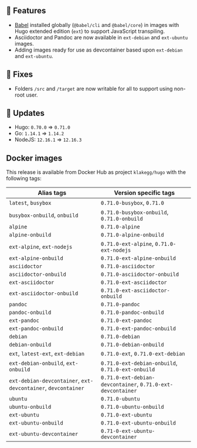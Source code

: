 ## :tada: Features

* [Babel](https://gohugo.io/hugo-pipes/babel/) installed globally (`@babel/cli` and `@babel/core`) in images with Hugo extended edition (`ext`) to support JavaScript transpiling.
* Asciidoctor and Pandoc are now available in `ext-debian` and `ext-ubuntu` images.
* Adding images ready for use as devcontainer based upon `ext-debian` and `ext-ubuntu`.


## :bug: Fixes

* Folders `/src` and `/target` are now writable for all to support using non-root user.


## :heartbeat: Updates

* Hugo: `0.70.0` => `0.71.0`
* Go: `1.14.1` => `1.14.2`
* NodeJS: `12.16.1` => `12.16.3`


## Docker images

This release is available from Docker Hub as project `klakegg/hugo` with the following tags:

| Alias tags                   | Version specific tags                      |
| ---------------------------- | ------------------------------------------ |
| `latest`, `busybox`          | `0.71.0-busybox`, `0.71.0`                 |
| `busybox-onbuild`, `onbuild` | `0.71.0-busybox-onbuild`, `0.71.0-onbuild` |
| `alpine`                     | `0.71.0-alpine`                            |
| `alpine-onbuild`             | `0.71.0-alpine-onbuild`                    |
| `ext-alpine`, `ext-nodejs`   | `0.71.0-ext-alpine`, `0.71.0-ext-nodejs`   |
| `ext-alpine-onbuild`         | `0.71.0-ext-alpine-onbuild`                |
| `asciidoctor`                | `0.71.0-asciidoctor`                       |
| `asciidoctor-onbuild`        | `0.71.0-asciidoctor-onbuild`               |
| `ext-asciidoctor`            | `0.71.0-ext-asciidoctor`                   |
| `ext-asciidoctor-onbuild`    | `0.71.0-ext-asciidoctor-onbuild`           |
| `pandoc`                     | `0.71.0-pandoc`                            |
| `pandoc-onbuild`             | `0.71.0-pandoc-onbuild`                    |
| `ext-pandoc`                 | `0.71.0-ext-pandoc`                        |
| `ext-pandoc-onbuild`         | `0.71.0-ext-pandoc-onbuild`                |
| `debian`                     | `0.71.0-debian`                            |
| `debian-onbuild`             | `0.71.0-debian-onbuild`                    |
| `ext`, `latest-ext`, `ext-debian` | `0.71.0-ext`, `0.71.0-ext-debian`     |
| `ext-debian-onbuild`, `ext-onbuild` | `0.71.0-ext-debian-onbuild`, `0.71.0-ext-onbuild` |
| `ext-debian-devcontainer`, `ext-devcontainer`, `devcontainer` | `0.71.0-ext-debian-devcontainer`, `0.71.0-ext-devcontainer` |
| `ubuntu`                     | `0.71.0-ubuntu`                            |
| `ubuntu-onbuild`             | `0.71.0-ubuntu-onbuild`                    |
| `ext-ubuntu`                 | `0.71.0-ext-ubuntu`                        |
| `ext-ubuntu-onbuild`         | `0.71.0-ext-ubuntu-onbuild`                |
| `ext-ubuntu-devcontainer`    | `0.71-0-ext-ubuntu-devcontainer`           |
